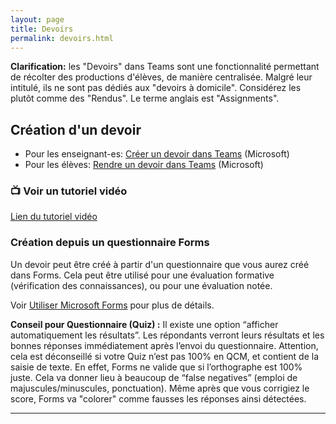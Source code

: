 ```yaml
---
layout: page
title: Devoirs
permalink: devoirs.html
---
```


**Clarification:** les "Devoirs" dans Teams sont une fonctionnalité permettant de récolter des productions d'élèves, de manière centralisée. Malgré leur intitulé, ils ne sont pas dédiés aux "devoirs à domicile". Considérez les plutôt comme des "Rendus". Le terme anglais est "Assignments".

## Création d'un devoir

- Pour les enseignant-es: [Créer un devoir dans Teams](https://support.microsoft.com/fr-fr/topic/cr%C3%A9er-un-devoir-dans-microsoft-teams-23c128d0-ec34-4691-9511-661fba8599be) (Microsoft)
- Pour les élèves: [Rendre un devoir dans Teams](https://support.microsoft.com/fr-fr/topic/rendre-un-devoir-dans-microsoft-teams-e25f383a-b747-4a0b-b6d5-a2845a52092b) (Microsoft)

### 📺 Voir un tutoriel vidéo

[Lien du tutoriel vidéo](https://eduvaud.sharepoint.com/:v:/s/ERACOM_ID_Teams/EY5hnIa6mw5FsTVGHzu9jmEBvEJVHx9YvhSDvoQgzEFhiw?e=hg3Sgt)

### Création depuis un questionnaire Forms

Un devoir peut être créé à partir d'un questionnaire que vous aurez créé dans Forms. Cela peut être utilisé pour une évaluation formative (vérification des connaissances), ou pour une évaluation notée.

Voir [Utiliser Microsoft Forms](https://eduvaud.sharepoint.com/:w:/s/ERACOM_ID_Teams/Ef69JVM9wzVOmf2SYBAuV74B2XvIuB8rleZosU2id4bg-Q?e=qFzuCc) pour plus de détails.

**Conseil pour Questionnaire (Quiz) :** Il existe une option “afficher automatiquement les résultats”. Les répondants verront leurs résultats et les bonnes réponses immédiatement après l’envoi du questionnaire. Attention, cela est déconseillé si votre Quiz n’est pas 100% en QCM, et contient de la saisie de texte. En effet, Forms ne valide que si l’orthographe est 100% juste. Cela va donner lieu à beaucoup de “false negatives” (emploi de majuscules/minuscules, ponctuation). Même après que vous corrigiez le score, Forms va "colorer" comme fausses les réponses ainsi détectées.


***
<!--
Utiliser les barèmes : documentation à créer.

Accéder aux fichiers joints. 

Il est possible de trouver et télécharger tous les fichiers joints, en passant par Sharepoint.
-->
